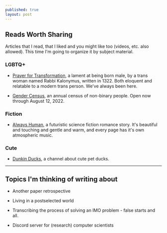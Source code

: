 ```yaml
---
published: true
layout: post
---
```

## Reads Worth Sharing

Articles that I read, that I liked and you might like too (videos, etc. also allowed). This time I'm going to organize it by subject material.

### LGBTQ+

* [Prayer for Transformation](https://opensiddur.org/prayers/civic-calendar/international/transgender-day-of-visibility/prayer-of-kalonymus-from-sefer-even-bohan-1322/), a lament at being born male, by a trans woman named Rabbi Kalonymus, written in 1322. Both eloquent and relatable to a modern trans person. We've always been here.

* [Gender Census](survey.gendercensus.com), an annual census of non-binary people. Open now through August 12, 2022.

### Fiction

* [Always Human](https://m.webtoons.com/en/romance/always-human/list?title_no=557&page=1&webtoon-platform-redirect=true), a futuristic science fiction romance story. It's beautiful and touching and gentle and warm, and every page has it's own atmospheric music.

### Cute

* [Dunkin Ducks](https://youtube.com/shorts/8efXQfoUyRU), a channel about cute pet ducks.

---

## Topics I'm thinking of writing about

* Another paper retrospective 

* Living in a postselected world

* Transcribing the process of solving an IMO problem - false starts and all.

* Discord server for (research) computer scientists
